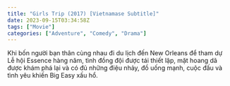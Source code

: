 ```yaml
---
title: "Girls Trip (2017) [Vietnamase Subtitle]"
date: 2023-09-15T03:34:58Z
tags: ["Movie"]
categories: ["Adventure", "Comedy", "Drama"]
---
```


Khi bốn người bạn thân cùng nhau đi du lịch đến New Orleans để tham dự Lễ hội Essence hàng năm, tình đồng đội được tái thiết lập, mặt hoang dã được khám phá lại và có đủ những điệu nhảy, đồ uống mạnh, cuộc đấu và tình yêu khiến Big Easy xấu hổ.

  <mux-player stream-type="on-demand"
  src="https://kp3d-my.sharepoint.com/personal/ryoo_kp3d_onmicrosoft_com/_layouts/15/download.aspx?share=EQAmm4eC7d1MiGIAVsI0jHgBxS3xRJxgtO_bcbhHrXsPyQ" metadata-video-title="Girls Trip (2017) [Vietnamase Subtitle]" prefer-playback="mse" controls>
 
  </mux-player>
  
  
  <script src="https://cdn.jsdelivr.net/npm/@mux/mux-player"></script>
  
   <script id="Tsv7aMmSyeQjIMvYZto4TjCoFHh01W00DzOW95Qdimz7A" type="application/ld+json">
 {
  "@context": "https://schema.org/",
  "@type": "VideoObject",
  "name": "Girls Trip (2017)",
  "contentUrl": "https://stream.mux.com/Tsv7aMmSyeQjIMvYZto4TjCoFHh01W00DzOW95Qdimz7A.m3u8",
  "thumbnailUrl": "https://www.themoviedb.org/t/p/original/6ccXFawnYknVMYkcCL30QhEm73j.jpg?width=314&fit_mode=preserve&time=25",
  "uploadDate": "2023-09-14T20:53:06Z",
}

</script>
